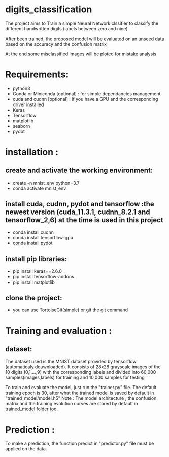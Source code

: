 # digits_classification

The project aims to Train a simple Neural Network clssifier to classify the different handwritten digits (labels
between zero and nine)

After been trained, the proposed model will be evaluated on an unseed
 data based on the accuracy and the confusion matrix
 
At the end some misclassified images will be ploted  for mistake analysis

# Requirements:
-	python3
-	Conda or Miniconda [optional] : for simple dependancies management
-	cuda and cudnn [optional] : if you have a GPU and the corresponding driver installed
-	Keras
-	Tensorflow 
-	matplotlib
-	seaborn
-	pydot

# installation :
##  create and activate the working environment:
-	create -n mnist_env python=3.7
-	conda activate mnist_env

##  install cuda, cudnn, pydot and tensorflow :the newest version (cuda_11.3.1, cudnn_8.2.1 and tensorflow_2,6) at the time is used in this project
-	conda install cudnn
-	conda install tensorflow-gpu
-	conda install pydot

##  install pip libraries:
-	pip install keras==2.6.0
-	pip install tensorflow-addons
-	pip install matplotlib

##  clone the project: 
- you can use TortoiseGit(simple) or git the git command 


# Training and evaluation :
##  dataset:
The dataset used is the MNIST dataset provided by tensorflow (automaticaly douwnloaded).
It consists of 28x28 grayscale images of the 10 digits (0,1,...,9) with the corresponding labels and 
divided into 60,000 samples(images,labels) for training and 10,000 samples for testing

To train and evaluate the model, just run the "trainer.py" file.
The default training epoch is 30, after what the trained model is saved by default in 
"trained_model/model.h5"
Note : The model architecture , the confusion matrix and the training evolution curves 
are stored by default in trained_model folder too.

# Prediction :
To make a prediction, the function predict in "predictor.py" file must be applied on 
the data.
